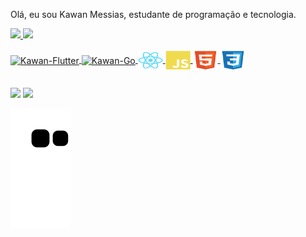 Olá, eu sou Kawan Messias, estudante de programação e tecnologia.



<div align="flex">
  <a href="https://github.com/kawan02">
  <img height="180em" src="https://github-readme-stats.vercel.app/api?username=kawan02&show_icons=true&theme=dark&include_all_commits=true&count_private=true"/>
  <img height="180em" src="https://github-readme-stats.vercel.app/api/top-langs/?username=kawan02&layout=compact&langs_count=7&theme=dark"/>
</div>

<div style="display: inline_block"><br>
  <img align="center" alt="Kawan-Flutter" height="30" width="40" src="https://cdn.jsdelivr.net/gh/devicons/devicon/icons/flutter/flutter-original.svg">
  <img align="center" alt="Kawan-Go" height="90" width="40" src="https://cdn.jsdelivr.net/gh/devicons/devicon/icons/go/go-original-wordmark.svg">
  <img align="center" alt="Kawan-React" height="30" width="40" src="https://raw.githubusercontent.com/devicons/devicon/master/icons/react/react-original.svg">
  <img align="center" alt="Kawan-Js" height="30" width="40" src="https://raw.githubusercontent.com/devicons/devicon/master/icons/javascript/javascript-plain.svg">
  <img align="center" alt="Kawan-HTML" height="30" width="40" src="https://raw.githubusercontent.com/devicons/devicon/master/icons/html5/html5-original.svg">
  <img align="center" alt="Kawan-CSS" height="30" width="40" src="https://raw.githubusercontent.com/devicons/devicon/master/icons/css3/css3-original.svg">
</div>

##

<div>
  <a href = "mailto:kawanng@39@gmail.com"><img src="https://img.shields.io/badge/Gmail-D14836?style=for-the-badge&logo=gmail&logoColor=white" target="_blank"></a>
  <a href="https://www.linkedin.com/in/kawan-messias-230093203/" target="_blank"><img src="https://img.shields.io/badge/-LinkedIn-%230077B5?style=for-the-badge&logo=linkedin&logoColor=white" target="_blank"></a> 

  ![Snake animation](https://github.com/kawan02/kawan02/blob/output/github-contribution-grid-snake.svg)
  
</div>


